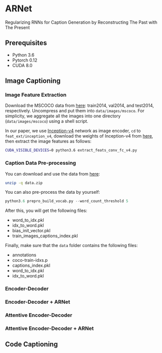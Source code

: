 # ARNet
Regularizing RNNs for Caption Generation by Reconstructing The Past with The Present

## Prerequisites
 - Python 3.6
 - Pytorch 0.12
 - CUDA 8.0

## Image Captioning

### Image Feature Extraction
Download the MSCOCO data from [here](http://cocodataset.org/): train2014, val2014, and test2014, respectively. Uncompress and put them into `data/images/mscoco`. For simplicity, we aggregate all the images into one directory (`data/images/mscoco`) using a shell script.

In our paper, we use [Inception-v4](https://github.com/tensorflow/models/blob/master/research/slim/nets/inception_v4.py) network as image encoder, `cd` to `feat_ext/inception_v4`, download the weights of Inception-v4 from [here](http://download.tensorflow.org/models/inception_v4_2016_09_09.tar.gz), then extract the image features as follows:
```bash
CUDA_VISIBLE_DEVICES=0 python3.6 extract_feats_conv_fc_v4.py
```

### Caption Data Pre-processing
You can download and use the data from [here](https://drive.google.com/open?id=1MxKySRCnXN2Q0bBg5Asi_mjJPpNwhtC5):
```bash
unzip -q data.zip
```

You can also pre-process the data by yourself: 
```python
python3.6 prepro_build_vocab.py --word_count_threshold 5
```

After this, you will get the following files:
 - word_to_idx.pkl
 - idx_to_word.pkl
 - bias_init_vector.pkl
 - train_images_captions_index.pkl

Finally, make sure that the `data` folder contains the following files:
 - annotations
 - coco-train-idxs.p
 - captions_index.pkl
 - word_to_idx.pkl
 - idx_to_word.pkl


### Encoder-Decoder

### Encoder-Decoder + ARNet

### Attentive Encoder-Decoder

### Attentive Encoder-Decoder + ARNet


## Code  Captioning



